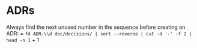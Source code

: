 # ADRs

Always find the next unused number in the sequence before creating an ADR:
= `fd ADR-\\d doc/decisions/ | sort --reverse | cut -d '-' -f 2 | head -n 1` + 1
